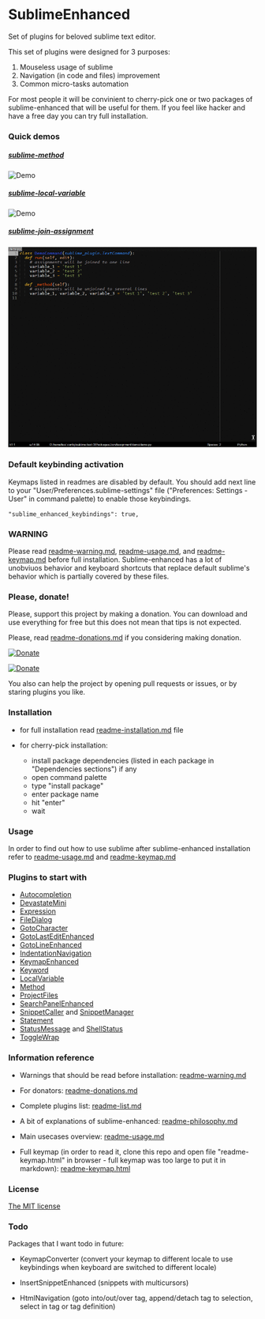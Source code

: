 # SublimeEnhanced

Set of plugins for beloved sublime text editor.

This set of plugins were designed for 3 purposes:

  1. Mouseless usage of sublime
  2. Navigation (in code and files) improvement
  2. Common micro-tasks automation

For most people it will be convinient to cherry-pick one or two packages of
sublime-enhanced that will be useful for them. If you feel like hacker and have
a free day you can try full installation.


### Quick demos


##### [sublime-method](https://github.com/shagabutdinov/sublime-method)

![Demo](https://github.com/shagabutdinov/sublime-enhanced-demos/raw/master/method.gif "Demo")


##### [sublime-local-variable](https://github.com/shagabutdinov/sublime-local-variable)

![Demo](https://github.com/shagabutdinov/sublime-enhanced-demos/raw/master/local_variable.gif "Demo")


##### [sublime-join-assignment](https://github.com/shagabutdinov/sublime-join-assignment)

![Demo](https://github.com/shagabutdinov/sublime-enhanced-demos/raw/master/join_assignment.gif "Demo")


### Default keybinding activation

Keymaps listed in readmes are disabled by default. You should add next line to your
"User/Preferences.sublime-settings" file ("Preferences: Settings - User" in command
palette) to enable those keybindings.

```
"sublime_enhanced_keybindings": true,
```


### WARNING

Please read [readme-warning.md](https://github.com/shagabutdinov/sublime-enhanced/blob/master/readme-warning.md),
[readme-usage.md](https://github.com/shagabutdinov/sublime-enhanced/blob/master/readme-usage.md),
and [readme-keymap.md](https://github.com/shagabutdinov/sublime-enhanced/blob/master/readme-keymap.md)
before full installation. Sublime-enhanced has a lot of unobviuos behavior and
keyboard shortcuts that replace default sublime's behavior which is partially covered by these files.


### Please, donate!

Please, support this project by making a donation. You can download and use
everything for free but this does not mean that tips is not expected.

Please, read [readme-donations.md](https://github.com/shagabutdinov/sublime-enhanced/blob/master/readme-donations.md)
if you considering making donation.

[![Donate](https://www.paypalobjects.com/en_US/i/btn/btn_donate_LG.gif)](https://www.paypal.com/cgi-bin/webscr?cmd=_s-xclick&hosted_button_id=GRYNNLPTV9BRG)

[![Donate](https://www.coinbase.com/assets/buttons/donation_small-77a6e527206c0407ffd8b2e8b76556b0.png)](https://www.coinbase.com/checkouts/47bd6412c8fbfbf66dd6a481c0e8327e)

You also can help the project by opening pull requests or issues, or by staring plugins you like.


### Installation

* for full installation read [readme-installation.md](https://github.com/shagabutdinov/sublime-enhanced/blob/master/readme-installation.md)
  file

* for cherry-pick installation:
  * install package dependencies (listed in each package in "Dependencies
    sections") if any
  * open command palette
  * type "install package"
  * enter package name
  * hit "enter"
  * wait


### Usage

In order to find out how to use sublime after sublime-enhanced installation
refer to [readme-usage.md](https://github.com/shagabutdinov/sublime-enhanced/blob/master/readme-usage.md)
and [readme-keymap.md](https://github.com/shagabutdinov/sublime-enhanced/blob/master/readme-keymap.md)


### Plugins to start with

* [Autocompletion](https://github.com/shagabutdinov/sublime-autocompletion)
* [DevastateMini](https://github.com/shagabutdinov/sublime-devastate-mini)
* [Expression](https://github.com/shagabutdinov/sublime-expression)
* [FileDialog](https://github.com/shagabutdinov/sublime-file-dialog)
* [GotoCharacter](https://github.com/shagabutdinov/sublime-goto-character)
* [GotoLastEditEnhanced](https://github.com/shagabutdinov/sublime-goto-last-edit-enhanced)
* [GotoLineEnhanced](https://github.com/shagabutdinov/sublime-goto-line-enhanced)
* [IndentationNavigation](https://github.com/shagabutdinov/sublime-indentation-navigation)
* [KeymapEnhanced](https://github.com/shagabutdinov/sublime-keymap-enhanced)
* [Keyword](https://github.com/shagabutdinov/sublime-keyword)
* [LocalVariable](https://github.com/shagabutdinov/sublime-local-variable)
* [Method](https://github.com/shagabutdinov/sublime-method)
* [ProjectFiles](https://github.com/shagabutdinov/sublime-project-files)
* [SearchPanelEnhanced](https://github.com/shagabutdinov/sublime-search-panel-enhanced)
* [SnippetCaller](https://github.com/shagabutdinov/sublime-snippet-caller) and
  [SnippetManager](https://github.com/shagabutdinov/sublime-snippet-manager)
* [Statement](https://github.com/shagabutdinov/sublime-statement)
* [StatusMessage](https://github.com/shagabutdinov/sublime-status-message) and
  [ShellStatus](https://github.com/shagabutdinov/sublime-shell-status)
* [ToggleWrap](https://github.com/shagabutdinov/sublime-toggle-wrap)


### Information reference

* Warnings that should be read before installation: [readme-warning.md](https://github.com/shagabutdinov/sublime-enhanced/blob/master/readme-warning.md)

* For donators: [readme-donations.md](https://github.com/shagabutdinov/sublime-enhanced/blob/master/readme-donations.md)

* Complete plugins list: [readme-list.md](https://github.com/shagabutdinov/sublime-enhanced/blob/master/readme-list.md)

* A bit of explanations of sublime-enhanced: [readme-philosophy.md](https://github.com/shagabutdinov/sublime-enhanced/blob/master/readme-philosophy.md)

* Main usecases overview: [readme-usage.md](https://github.com/shagabutdinov/sublime-enhanced/blob/master/readme-usage.md)

* Full keymap (in order to read it, clone this repo and open file
  "readme-keymap.html" in browser - full keymap was too large to put it in
  markdown): [readme-keymap.html](https://github.com/shagabutdinov/sublime-enhanced/blob/master/readme-keymap.html)


### License

[The MIT license](https://github.com/shagabutdinov/sublime-enhanced/blob/master/readme-license.md)


### Todo

Packages that I want todo in future:

* KeymapConverter (convert your keymap to different locale to use keybindings
  when keyboard are switched to different locale)

* InsertSnippetEnhanced (snippets with multicursors)

* HtmlNavigation (goto into/out/over tag, append/detach tag to selection, select
  in tag or tag definition)
